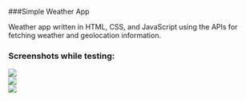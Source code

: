 ###Simple Weather App

Weather app written in HTML, CSS, and JavaScript using the APIs for fetching weather and geolocation information.


### Screenshots while testing: <br/>

<img src="pic/pic1.png"> <br/>
<img src="pic/pic2.png"> <br/>
<img src="pic/pic3.png"> <br/>
